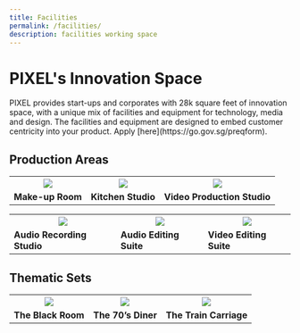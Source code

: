 ```yaml
---
title: Facilities
permalink: /facilities/
description: facilities working space
---
```

<h1>PIXEL's Innovation Space</h1>
PIXEL provides start-ups and corporates with 28k square feet of innovation space, with a unique mix of facilities and equipment for technology, media and design. The facilities and equipment are designed to embed customer centricity into your product. Apply [here](https://go.gov.sg/preqform).

<h2>Production Areas</h2>
<table>
	<tr>
		<th><img src="https://drive.google.com/uc?export=view&amp;id=1kqG5yMwFdIOyzmidSQytfnncoGK7Mt5b"></th>
		<th><img src="https://drive.google.com/uc?export=view&amp;id=1NTcdpUQ3wfF37fr7VXyl6S2chAFkAi10"></th>
		<th><img src="https://drive.google.com/uc?export=view&amp;id=1xBTO-ZgZT5gvfLVlwslAYqCNuVor6Tiu"></th>
	</tr>
	<tr>
		<td>
			<b>Make-up Room</b>
		</td>
		<td>
			<b>Kitchen Studio</b>
		</td>
		<td>
			<b>Video Production Studio</b>
		</td>
	</tr>
</table>


<table>
	<tr>
		<th><img src="https://drive.google.com/uc?export=view&amp;id=1J13ufD7KuQUJRkLizV3ThKxCr03wH4UP"></th>
		<th><img src="https://drive.google.com/uc?export=view&amp;id=1VTuJvTbiThS3T07kaeuJWw4R1M1JIhdp"></th>
		<th><img src="https://drive.google.com/uc?export=view&amp;id=1-N2fpVWU5o16bPO768r5N19t4qi1JGXl"></th>
	</tr>
	<tr>
		<td>
			<b>Audio Recording Studio</b>
		</td>
		<td>
			<b>Audio Editing Suite</b>
		</td>
		<td>
			<b>Video Editing Suite</b>
		</td>
	</tr>
</table>

<h2>Thematic Sets</h2>
<table>
	<tr>
		<th><img src="https://drive.google.com/uc?export=view&amp;id=1OF0BzoBP9uPYTF5OUVfR3za6AsRU8PEq"></th>
		<th><img src="https://drive.google.com/uc?export=view&amp;id=1WAPJX8Hnhj-rcGxJCHUDW1-owPo4Kl9U"></th>
		<th><img src="https://drive.google.com/uc?export=view&amp;id=1RQFvYmTfmC-qO2GeD7w0NiXqCnyufUq6"></th>
	</tr>
	<tr>
		<td>
			<b>The Black Room</b>
		</td>
		<td>
			<b>The 70’s Diner</b>
		</td>
		<td>
			<b>The Train Carriage</b>
		</td>
	</tr>
</table>